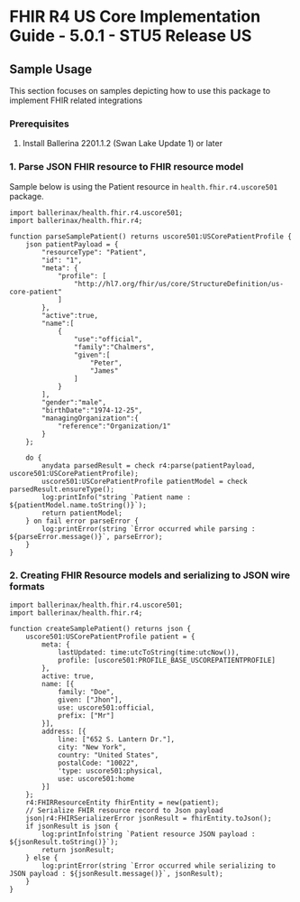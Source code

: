 # FHIR R4 US Core Implementation Guide - 5.0.1 - STU5 Release US

## Sample Usage

This section focuses on samples depicting how to use this package to implement FHIR related integrations

### Prerequisites

1. Install Ballerina 2201.1.2 (Swan Lake Update 1) or later

### 1. Parse JSON FHIR resource to FHIR resource model
Sample below is using the Patient resource in `health.fhir.r4.uscore501` package.

```ballerina
import ballerinax/health.fhir.r4.uscore501;
import ballerinax/health.fhir.r4;

function parseSamplePatient() returns uscore501:USCorePatientProfile {
    json patientPayload = {
        "resourceType": "Patient",
        "id": "1",
        "meta": {
            "profile": [
                "http://hl7.org/fhir/us/core/StructureDefinition/us-core-patient"
            ]
        },
        "active":true,
        "name":[
            {
                "use":"official",
                "family":"Chalmers",
                "given":[
                    "Peter",
                    "James"
                ]
            }
        ],
        "gender":"male",
        "birthDate":"1974-12-25",
        "managingOrganization":{
            "reference":"Organization/1"
        }
    };

    do {
        anydata parsedResult = check r4:parse(patientPayload, uscore501:USCorePatientProfile);
        uscore501:USCorePatientProfile patientModel = check parsedResult.ensureType();
        log:printInfo("string `Patient name : ${patientModel.name.toString()}`);
        return patientModel;
    } on fail error parseError {
    	log:printError(string `Error occurred while parsing : ${parseError.message()}`, parseError);
    }
}
```

### 2. Creating FHIR Resource models and serializing to JSON wire formats

```ballerina
import ballerinax/health.fhir.r4.uscore501;
import ballerinax/health.fhir.r4;

function createSamplePatient() returns json {
    uscore501:USCorePatientProfile patient = {
        meta: {
            lastUpdated: time:utcToString(time:utcNow()),
            profile: [uscore501:PROFILE_BASE_USCOREPATIENTPROFILE]
        },
        active: true,
        name: [{
            family: "Doe",
            given: ["Jhon"],
            use: uscore501:official,
            prefix: ["Mr"]
        }],
        address: [{
            line: ["652 S. Lantern Dr."],
            city: "New York",
            country: "United States",
            postalCode: "10022",
            'type: uscore501:physical,
            use: uscore501:home
        }]
    };
    r4:FHIRResourceEntity fhirEntity = new(patient);
    // Serialize FHIR resource record to Json payload
    json|r4:FHIRSerializerError jsonResult = fhirEntity.toJson();
    if jsonResult is json {
        log:printInfo(string `Patient resource JSON payload : ${jsonResult.toString()}`);
        return jsonResult;
    } else {
        log:printError(string `Error occurred while serializing to JSON payload : ${jsonResult.message()}`, jsonResult);
    }
}
```
